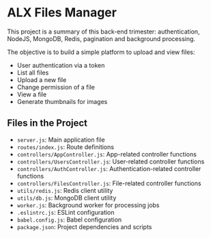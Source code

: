 # ALX Files Manager

This project is a summary of this back-end trimester: authentication, NodeJS, MongoDB, Redis, pagination and background processing.

The objective is to build a simple platform to upload and view files:

- User authentication via a token
- List all files
- Upload a new file
- Change permission of a file
- View a file
- Generate thumbnails for images

## Files in the Project

- `server.js`: Main application file
- `routes/index.js`: Route definitions
- `controllers/AppController.js`: App-related controller functions
- `controllers/UsersController.js`: User-related controller functions
- `controllers/AuthController.js`: Authentication-related controller functions
- `controllers/FilesController.js`: File-related controller functions
- `utils/redis.js`: Redis client utility
- `utils/db.js`: MongoDB client utility
- `worker.js`: Background worker for processing jobs
- `.eslintrc.js`: ESLint configuration
- `babel.config.js`: Babel configuration
- `package.json`: Project dependencies and scripts
